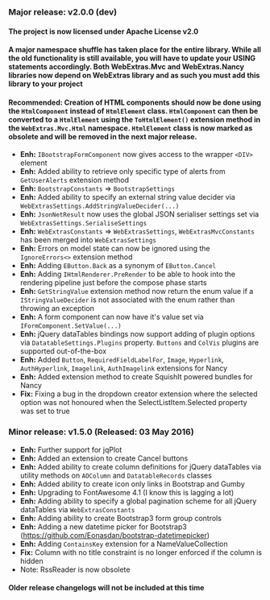 ### Major release: v2.0.0 (dev)

#### The project is now licensed under Apache License v2.0

#### A major namespace shuffle has taken place for the entire library. While all the old functionality is still available, you will have to update your USING statements accordingly. Both WebExtras.Mvc and WebExtras.Nancy libraries now depend on WebExtras library and as such you must add this library to your project

#### Recommended: Creation of HTML components should now be done using the `HtmlComponent` instead of `HtmlElement` class. `HtmlComponent` can then be converted to a `HtmlElement` using the `ToHtmlElement()` extension method in the `WebExtras.Mvc.Html` namespace. `HtmlElement` class is now marked as obsolete and will be removed in the next major release.

- **Enh:** `IBootstrapFormComponent` now gives access to the wrapper `<DIV>` element
- **Enh:** Added ability to retrieve only specific type of alerts from `GetUserAlerts` extension method
- **Enh:** `BootstrapConstants` => `BootstrapSettings`
- **Enh:** Added ability to specify an external string value decider via `WebExtrasSettings.AddStringValueDecider(...)`
- **Enh:** `JsonNetResult` now uses the global JSON serialiser settings set via `WebExtrasSettings.SerialiseSettings`
- **Enh:** `WebExtrasConstants` => `WebExtrasSettings`, `WebExtrasMvcConstants` has been merged into `WebExtrasSettings`
- **Enh:** Errors on model state can now be ignored using the `IgnoreErrors<>` extension method
- **Enh:** Adding `EButton.Back` as a synonym of `EButton.Cancel`
- **Enh:** Adding `IHtmlRenderer.PreRender` to be able to hook into the rendering pipeline just before the compose phase starts
- **Enh:** `GetStringValue` extension method now return the enum value if a `IStringValueDecider` is not associated with the enum rather than throwing an exception
- **Enh:** A form component can now have it's value set via `IFormComponent.SetValue(...)`
- **Enh:** jQuery dataTables bindings now support adding of plugin options via `DatatableSettings.Plugins` property. `Buttons` and `ColVis` plugins are supported out-of-the-box
- **Enh:** Added `Button`, `RequiredFieldLabelFor`, `Image`, `Hyperlink`, `AuthHyperlink`, `Imagelink`, `AuthImagelink` extensions for Nancy
- **Enh:** Added extension method to create SquishIt powered bundles for Nancy
- **Fix:** Fixing a bug in the dropdown creator extension where the selected option was not honoured when the SelectListItem.Selected property was set to true

### Minor release: v1.5.0 (Released: 03 May 2016)

- **Enh:** Further support for jqPlot 
- **Enh:** Added an extension to create Cancel buttons 
- **Enh:** Added ability to create column definitions for jQuery dataTables via utility methods on `AOColumn` and `DatatableRecords` classes 
- **Enh:** Added ability to create icon only links in Bootstrap and Gumby 
- **Enh:** Upgrading to FontAwesome 4.1 (I know this is lagging a lot) 
- **Enh:** Adding ability to specify a global pagination scheme for all jQuery dataTables via `WebExtrasConstants` 
- **Enh:** Adding ability to create Bootstrap3 form group controls 
- **Enh:** Adding a new datetime picker for Bootstrap3 (https://github.com/Eonasdan/bootstrap-datetimepicker) 
- **Enh:** Adding `ContainsKey` extension for a NameValueCollection 
- **Fix:** Column with no title constraint is no longer enforced if the column is hidden 
- Note: RssReader is now obsolete

#### Older release changelogs will not be included at this time
